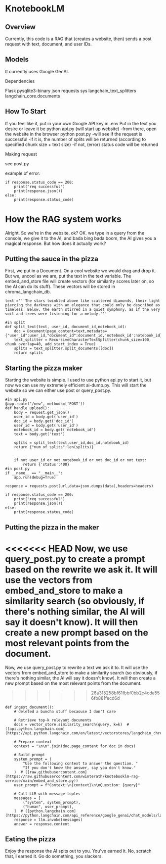 # KnotebookLM

## Overview

Currently, this code is a RAG that (creates a website, then) sends a post request with text, document, and user IDs.
## Models 

It currently uses Google GenAI.

Dependencies

Flask
pysqlite3-binary
json
requests
sys
langchain_text_splitters
langchain_core.documents

## How To Start

If you feel like it, put in your own Google API key in .env
Put in the text you desire or leave it be
python api.py (will start up website)
    -from there, open the website in the browser
python post.py
    -will see if the request is successful
        -if it is, the number of splits will be returned (according to specified chunk size + text size)
        -if not, (error) status code will be returned

Making request

see post.py

example of error:
```
if response.status_code == 200:
    print("req successful")
    print(response.json())
else:
    print(response.status_code)
```

# How the RAG system works

Alright. So we're in the website, ok? OK. we type in a query from the console, we give it to the AI, and bada bing bada boom, the AI gives you a magical response. But how does it actually work?

## Putting the sauce in the pizza

First, we put in a Document. On a cool website we would drag and drop it. But we, uncool as we are, put the text in the text variable. The embed_and_store file will create vectors (for similarity scores later on, so the AI can do its stuff). These vectors will be stored in chroma_langchain_db.
```
text ='''The stars twinkled above like scattered diamonds, their light piercing the darkness with an elegance that could only be described as timeless. Below, the earth stirred in a quiet symphony, as if the very soil and trees were listening for a melody.'''

#in split
def split_text(text, user_id, document_id,notebook_id):
    doc = Document(page_content=text,metadata={"user_id":user_id,"document_id":document_id,'notebook_id':notebook_id})
    text_splitter = RecursiveCharacterTextSplitter(chunk_size=100, chunk_overlap=40, add_start_index = True)
    splits = text_splitter.split_documents([doc])
    return splits
```

## Starting the pizza maker

Starting the website is simple. I used to use python api.py to start it, but now we can use my extremely efficient ai-dump.py. This will start the website so we can either use post or query_post.py. 

```
#in api.py
@app.route("/new", methods=['POST'])
def handle_upload():
    body = request.get_json()
    user_id = body.get('user_id')
    doc_id = body.get('doc_id')
    user_id = body.get('user_id')
    notebook_id = body.get('notebook_id')
    text = body.get('text')

    splits = split_text(text,user_id,doc_id,notebook_id)
    return {"num_of_splits":len(splits)}


    if not user_id or not notebook_id or not doc_id or not text:
        return {'status':400}
#in post.py
if __name__ == "__main__":
    app.run(debug=True)
    
response = requests.post(url,data=json.dumps(data),headers=headers)

if response.status_code == 200:
    print("req successful")
    print(response.json())
else:
    print(response.status_code)
```

## Putting the pizza in the maker
<<<<<<< HEAD
Now, we use query_post.py to create a prompt based on the rewrite we ask it. It will use the vectors from embed_and_store to make a similarity search (so obviously, if there's nothing similar, the AI will say it doesn't know). It will then create a new prompt based on the most relevant points from the document.
=======
Now, we use query_post.py to rewrite a text we ask it to. It will use the vectors from embed_and_store to make a similarity search (so obviously, if there's nothing similar, the AI will say it doesn't know). It will then create a new prompt based on the most relevant points from the document.
>>>>>>> 26a315258bf61fbbf0bb2c4cda556fb881fecd6d

```
def ingest_document():
    # deleted a buncha stuff becaouse I don't care

    # Retrieve top-k relevant documents
    docs = vector_store.similarity_search(query, k=k)  # ([api.python.langchain.com](https://api.python.langchain.com/en/latest/vectorstores/langchain_chroma.vectorstores.Chroma.html))

    # Prepare context
    context = "\n\n".join(doc.page_content for doc in docs)

    # Build prompt
    system_prompt = (
        "Use the following context to answer the question. "
        "If you don't know the answer, say you don't know."
    )  # ([raw.githubusercontent.com](https://raw.githubusercontent.com/winterath/knotebooklm-rag-service/main/embed_and_store.py))
    user_prompt = f"Context:\n{context}\n\nQuestion: {query}"

    # Call LLM with message tuples
    messages = [
        ("system", system_prompt),
        ("human", user_prompt),
    ]  # ([python.langchain.com](https://python.langchain.com/api_reference/google_genai/chat_models/langchain_google_genai.chat_models.ChatGoogleGenerativeAI.html))
    response = llm.invoke(messages)
    answer = response.content
```

## Eating the pizza

Enjoy the response the AI spits out to you. You've earned it. No, scratch that, **I** earned it. Go do something, you slackers.
